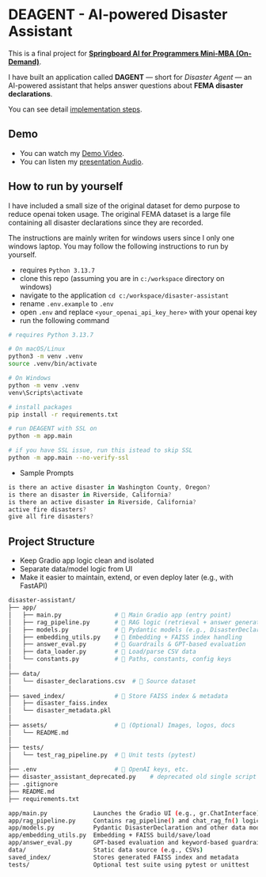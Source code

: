 # DEAGENT - AI-powered Disaster Assistant

This is a final project for **[Springboard AI for Programmers Mini-MBA (On-Demand)](https://my.sectionai.com/mini-mbas/e7306541-f1d2-4920-b40a-8233e628f2f1)**.

I have built an application called **DAGENT** — short for *Disaster Agent* — an AI-powered assistant that helps answer questions about **FEMA disaster declarations**.

You can see detail [implementation steps](DAGENT-implementation.md).

## Demo

- You can watch my [Demo Video](abc).
- You can listen my [presentation Audio](DAGENT-presentation.mp3).


## How to run by yourself

I have included a small size of the original dataset for demo purpose to reduce openai token usage. The original FEMA dataset is a large file containing all disaster declarations since they are recorded. 

The instructions are mainly writen for windows users since I only one windows laptop. You may follow the following instructions to run by yourself. 
 
- requires `Python 3.13.7`
- clone this repo (assuming you are in `c:/workspace` directory on windows)
- navigate to the application `cd c:/workspace/disaster-assistant`
- rename `.env.example` to `.env`
- open `.env` and replace `<your_openai_api_key_here>` with your openai key
- run the following command



```bash
# requires Python 3.13.7

# On macOS/Linux
python3 -m venv .venv
source .venv/bin/activate 

# On Windows
python -m venv .venv
venv\Scripts\activate

# install packages
pip install -r requirements.txt

# run DEAGENT with SSL on
python -m app.main

# if you have SSL issue, run this istead to skip SSL
python -m app.main --no-verify-ssl

```

- Sample Prompts
```js
is there an active disaster in Washington County, Oregon? 
is there an disaster in Riverside, California? 
is there an active disaster in Riverside, California?
active fire disasters? 
give all fire disasters?
```

## Project Structure
- Keep Gradio app logic clean and isolated
- Separate data/model logic from UI
- Make it easier to maintain, extend, or even deploy later (e.g., with FastAPI)

```bash
disaster-assistant/
├── app/
│   ├── main.py               # 🔹 Main Gradio app (entry point)
│   ├── rag_pipeline.py       # 🔹 RAG logic (retrieval + answer generation) 
│   ├── models.py             # 🔹 Pydantic models (e.g., DisasterDeclaration)
│   ├── embedding_utils.py    # 🔹 Embedding + FAISS index handling
│   ├── answer_eval.py        # 🔹 Guardrails & GPT-based evaluation
│   ├── data_loader.py        # 🔹 Load/parse CSV data
│   └── constants.py          # 🔹 Paths, constants, config keys
│
├── data/
│   └── disaster_declarations.csv  # 🔹 Source dataset
│
├── saved_index/              # 🔹 Store FAISS index & metadata
│   ├── disaster_faiss.index
│   └── disaster_metadata.pkl
│
├── assets/                   # 🔹 (Optional) Images, logos, docs
│   └── README.md
│
├── tests/
│   └── test_rag_pipeline.py  # 🔹 Unit tests (pytest)
│
├── .env                      # 🔹 OpenAI keys, etc.
├── disaster_assistant_deprecated.py    # deprecated old single script version
├── .gitignore
├── README.md
├── requirements.txt

app/main.py	            Launches the Gradio UI (e.g., gr.ChatInterface)
app/rag_pipeline.py	    Contains rag_pipeline() and chat_rag_fn() logic
app/models.py	        Pydantic DisasterDeclaration and other data models
app/embedding_utils.py	Embedding + FAISS build/save/load
app/answer_eval.py	    GPT-based evaluation and keyword-based guardrails
data/	                Static data source (e.g., CSVs)
saved_index/	        Stores generated FAISS index and metadata
tests/	                Optional test suite using pytest or unittest
```




 
